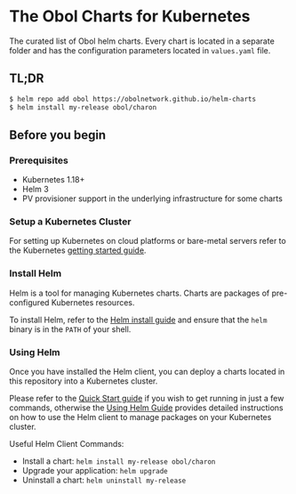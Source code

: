 # The Obol Charts for Kubernetes

The curated list of Obol helm charts. Every chart is located in a separate folder and has the configuration parameters located in `values.yaml` file.

## TL;DR

```bash
$ helm repo add obol https://obolnetwork.github.io/helm-charts
$ helm install my-release obol/charon
```

## Before you begin

### Prerequisites

- Kubernetes 1.18+
- Helm 3
- PV provisioner support in the underlying infrastructure for some charts

### Setup a Kubernetes Cluster

For setting up Kubernetes on cloud platforms or bare-metal servers refer to the
Kubernetes [getting started guide](http://kubernetes.io/docs/getting-started-guides/).

### Install Helm

Helm is a tool for managing Kubernetes charts. Charts are packages of pre-configured Kubernetes resources.

To install Helm, refer to the [Helm install guide](https://github.com/helm/helm#install) and ensure that the `helm`
binary is in the `PATH` of your shell.

### Using Helm

Once you have installed the Helm client, you can deploy a charts located in this repository into a Kubernetes cluster.

Please refer to the [Quick Start guide](https://helm.sh/docs/intro/quickstart/) if you wish to get running in just a few
commands, otherwise the [Using Helm Guide](https://helm.sh/docs/intro/using_helm/) provides detailed instructions on how
to use the Helm client to manage packages on your Kubernetes cluster.

Useful Helm Client Commands:

* Install a chart: `helm install my-release obol/charon`
* Upgrade your application: `helm upgrade`
* Uninstall a chart: `helm uninstall my-release`
